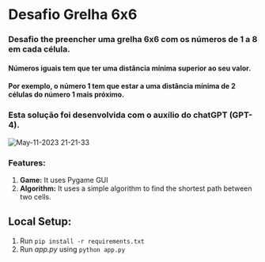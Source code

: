 # Desafio Grelha 6x6

### Desafio the preencher uma grelha 6x6 com os números de 1 a 8 em cada célula.
#### Números iguais tem que ter uma distância mínima superior ao seu valor.
#### Por exemplo, o número 1 tem que estar a uma distância mínima de 2 células do número 1 mais próximo.

### Esta solução foi desenvolvida com o auxílio do chatGPT (GPT-4).

![May-11-2023 21-21-33](https://github.com/gusbakker/mathgurl-desafio-6x6/assets/11593313/e27b3136-704e-45da-87cd-001335a0950d)


### Features:
1. **Game:** It uses Pygame GUI
2. **Algorithm:** It uses a simple algorithm to find the shortest path between two cells.

## Local Setup:
 1. Run `pip install -r requirements.txt`
 2. Run *app.py* using `python app.py`
